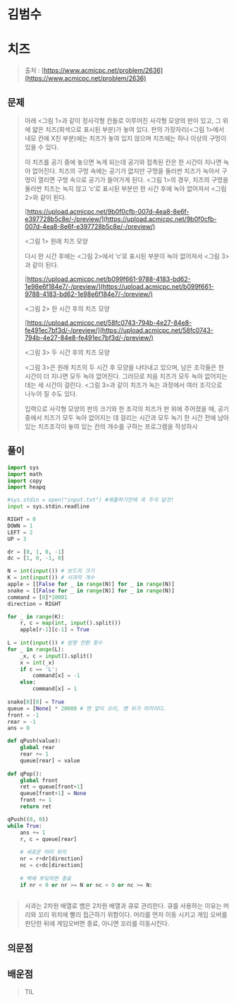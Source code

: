 # 김범수

# 치즈

> 출처 : [https://www.acmicpc.net/problem/2636](https://www.acmicpc.net/problem/2636)
> 

## 문제

> 
> 
> 
> 아래 <그림 1>과 같이 정사각형 칸들로 이루어진 사각형 모양의 판이 있고, 그 위에 얇은 치즈(회색으로 표시된 부분)가 놓여 있다. 판의 가장자리(<그림 1>에서 네모 칸에 X친 부분)에는 치즈가 놓여 있지 않으며 치즈에는 하나 이상의 구멍이 있을 수 있다.
> 
> 이 치즈를 공기 중에 놓으면 녹게 되는데 공기와 접촉된 칸은 한 시간이 지나면 녹아 없어진다. 치즈의 구멍 속에는 공기가 없지만 구멍을 둘러싼 치즈가 녹아서 구멍이 열리면 구멍 속으로 공기가 들어가게 된다. <그림 1>의 경우, 치즈의 구멍을 둘러싼 치즈는 녹지 않고 ‘c’로 표시된 부분만 한 시간 후에 녹아 없어져서 <그림 2>와 같이 된다.
> 
> [https://upload.acmicpc.net/9b0f0cfb-007d-4ea8-8e6f-e397728b5c8e/-/preview/](https://upload.acmicpc.net/9b0f0cfb-007d-4ea8-8e6f-e397728b5c8e/-/preview/)
> 
> <그림 1> 원래 치즈 모양
> 
> 다시 한 시간 후에는 <그림 2>에서 ‘c’로 표시된 부분이 녹아 없어져서 <그림 3>과 같이 된다.
> 
> [https://upload.acmicpc.net/b099f661-9788-4183-bd62-1e98e6f184e7/-/preview/](https://upload.acmicpc.net/b099f661-9788-4183-bd62-1e98e6f184e7/-/preview/)
> 
> <그림 2> 한 시간 후의 치즈 모양
> 
> [https://upload.acmicpc.net/58fc0743-794b-4e27-84e8-fe491ec7bf3d/-/preview/](https://upload.acmicpc.net/58fc0743-794b-4e27-84e8-fe491ec7bf3d/-/preview/)
> 
> <그림 3> 두 시간 후의 치즈 모양
> 
> <그림 3>은 원래 치즈의 두 시간 후 모양을 나타내고 있으며, 남은 조각들은 한 시간이 더 지나면 모두 녹아 없어진다. 그러므로 처음 치즈가 모두 녹아 없어지는 데는 세 시간이 걸린다. <그림 3>과 같이 치즈가 녹는 과정에서 여러 조각으로 나누어 질 수도 있다.
> 
> 입력으로 사각형 모양의 판의 크기와 한 조각의 치즈가 판 위에 주어졌을 때, 공기 중에서 치즈가 모두 녹아 없어지는 데 걸리는 시간과 모두 녹기 한 시간 전에 남아있는 치즈조각이 놓여 있는 칸의 개수를 구하는 프로그램을 작성하시
> 

## 풀이

```python
import sys
import math
import copy
import heapq

#sys.stdin = open("input.txt") #제출하기전에 꼭 주석 달것!
input = sys.stdin.readline

RIGHT = 0
DOWN = 1
LEFT = 2
UP = 3

dr = [0, 1, 0, -1]
dc = [1, 0, -1, 0]

N = int(input()) # 보드의 크기
K = int(input()) # 사과의 개수
apple = [[False for _ in range(N)] for _ in range(N)]
snake = [[False for _ in range(N)] for _ in range(N)]
command = [0]*10001
direction = RIGHT

for _ in range(K):
    r, c = map(int, input().split())
    apple[r-1][c-1] = True
    
L = int(input()) # 방향 전환 횟수
for _ in range(L):
    _x, c = input().split()
    x = int(_x)
    if c == 'L':
        command[x] = -1
    else:
        command[x] = 1
  
snake[0][0] = True     
queue = [None] * 20000 # 맨 앞이 꼬리, 맨 뒤가 머리이다.
front = -1
rear = -1
ans = 0

def qPush(value):
    global rear
    rear += 1
    queue[rear] = value
    
def qPop():
    global front
    ret = queue[front+1]
    queue[front+1] = None
    front += 1
    return ret

qPush((0, 0))
while True:
    ans += 1
    r, c = queue[rear]
    
    # 새로운 머리 위치
    nr = r+dr[direction]
    nc = c+dc[direction]
    
    # 벽에 부딫히면 종료
    if nr < 0 or nr >= N or nc < 0 or nc >= N:
    
```

> 사과는 2차원 배열로 뱀은 2차원 배열과 큐로 관리한다. 큐를 사용하는 이유는 머리와 꼬리 위치에 빨리 접근하기 위함이다. 머리를 먼저 이동 시키고 게임 오버를 판단한 뒤에 게임오버면 종료, 아니면 꼬리를 이동시킨다.
> 

## 의문점

## 배운점

> TIL
>